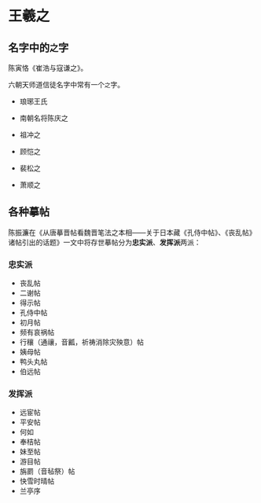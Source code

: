 # 王羲之

## 名字中的`之`字

陈寅恪《崔浩与寇谦之》。

六朝天师道信徒名字中常有一个`之`字。

- 琅琊王氏

- 南朝名将陈庆之

- 祖冲之

- 顾恺之

- 裴松之

- 萧顺之

## 各种摹帖

陈振濂在《从唐摹晋帖看魏晋笔法之本相——关于日本藏《孔侍中帖》、《丧乱帖》诸帖引出的话题》一文中将存世摹帖分为**忠实派**、**发挥派**两派：

### 忠实派

- 丧乱帖
- 二谢帖
- 得示帖
- 孔侍中帖
- 初月帖
- 频有哀祸帖
- 行穰（通禳，音瓤，祈祷消除灾殃意）帖
- 姨母帖
- 鸭头丸帖
- 伯远帖

### 发挥派

- 远宦帖
- 平安帖
- 何如
- 奉桔帖
- 妹至帖
- 游目帖
- 旃罽（音毡祭）帖
- 快雪时晴帖
- 兰亭序